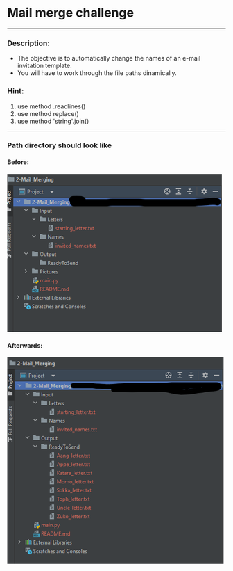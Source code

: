 # Mail merge challenge

***

### Description:
<ul>
    <li>
    The objective is to automatically change the names of an e-mail invitation template.
    </li><li>
    You will have to work through the file paths dinamically.
    </li>
</ul>

### Hint:
<ol>
    <li>
    use method .readlines()
    </li>
    <li>
    use method replace()
    </li>
    <li>
    use method 'string'.join()
    </li>
</ol>

***

### Path directory should look like
#### Before:
<img src="./Pictures/before.png" alt="path structure before running">

#### Afterwards:
<img src="./Pictures/after.png" alt="path structure after running">